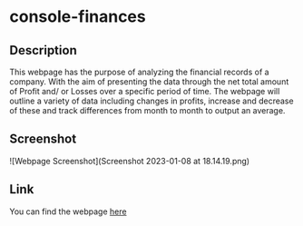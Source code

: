 # console-finances

## Description
This webpage has the purpose of analyzing the financial records of a company. With the aim of presenting the data through the net total amount of Profit and/ or Losses over a specific period of time. The webpage will outline a variety of data including changes in profits, increase and decrease of these and track differences from month to month to output an average. 


## Screenshot
![Webpage Screenshot](Screenshot 2023-01-08 at 18.14.19.png)

## Link
You can find the webpage [here](https://marianapcs.github.io/console-finances/)
